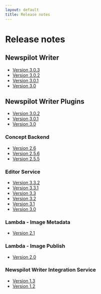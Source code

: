 ```yaml
---
layout: default
title: Release notes
---
```

# Release notes  

<div class="release-notes">
    <h2>Newspilot Writer</h2>    
    <ul>
        <li><a href="./writer303.html">Version 3.0.3</a></li>
        <li><a href="./writer302.html">Version 3.0.2</a></li>
        <li><a href="./writer301.html">Version 3.0.1</a></li>
        <li><a href="./writer30.html">Version 3.0</a></li>
    </ul>
    <h2>Newspilot Writer Plugins</h2>
    <ul>
        <li><a href="./writerplugins302.html">Version 3.0.2</a></li>
        <li><a href="./writerplugins301.html">Version 3.0.1</a></li>
        <li><a href="./writerplugins30.html">Version 3.0</a></li>
    </ul>
</div>

<div class="release-notes">
    <h3>Concept Backend</h3>
    <ul>
        <li><a href="./conceptbackend26.html">Version 2.6</a></li>
        <li><a href="./conceptbackend256.html">Version 2.5.6</a></li>
        <li><a href="./conceptbackend255.html">Version 2.5.5</a></li>        
    </ul>
</div>

<div class="release-notes">
    <h3>Editor Service</h3>
    <ul>
        <li><a href="./editorservice332.html">Version 3.3.2</a></li>
        <li><a href="./editorservice331.html">Version 3.3.1</a></li>
        <li><a href="./editorservice33.html">Version 3.3</a></li>
        <li><a href="./editorservice32.html">Version 3.2</a></li>
        <li><a href="./editorservice31.html">Version 3.1</a></li>
        <li><a href="./editorservice30.html">Version 3.0</a></li>                
    </ul>
</div>

<div class="release-notes">
    <h3>Lambda - Image Metadata</h3>
    <ul>
        <li><a href="./imagemetadata21.html">Version 2.1</a></li>
    </ul>
</div>

<div class="release-notes">
    <h3>Lambda - Image Publish</h3>
    <ul>
        <li><a href="./imagepublish20.html">Version 2.0</a></li>
    </ul>
</div>

<div class="release-notes">
    <h3>Newspilot Writer Integration Service</h3>
    <ul>
        <li><a href="./writerintegrationservice13.html">Version 1.3</a></li>
        <li><a href="./writerintegrationservice12.html">Version 1.2</a></li>
    </ul>
</div>
